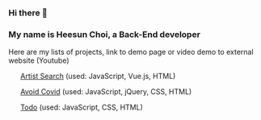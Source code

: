 ### Hi there 👋
<h3>My name is Heesun Choi, a Back-End developer</h3>
<p>Here are my lists of projects, link to demo page or video demo to external website (Youtube)</p>
<ul>
  <p><a href="https://www.youtube.com/watch?v=bOuwJ55wjOQ">Artist Search</a> (used: JavaScript, Vue.js, HTML)</p>
<p><a href="https://youtu.be/iC3Wp3i_UYU">Avoid Covid</a> (used: JavaScript, jQuery, CSS, HTML)</p> 
<p><a href="https://heesunchoi.github.io/Todo/">Todo</a> (used: JavaScript, CSS, HTML)</p>
</ul>


<!--
**HeesunChoi/HeesunChoi** is a ✨ _special_ ✨ repository because its `README.md` (this file) appears on your GitHub profile.

Here are some ideas to get you started:

- 🔭 I’m currently working on ...
- 🌱 I’m currently learning ...
- 👯 I’m looking to collaborate on ...
- 🤔 I’m looking for help with ...
- 💬 Ask me about ...
- 📫 How to reach me: ...
- 😄 Pronouns: ...
- ⚡ Fun fact: ...
-->
